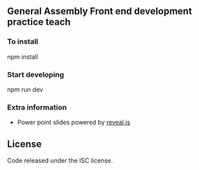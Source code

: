 ## General Assembly Front end development practice teach

### To install
npm install

### Start developing
npm run dev

### Extra information
- Power point slides powered by [reveal.js](https://github.com/hakimel/reveal.js)

## License
Code released under the ISC license.